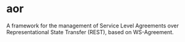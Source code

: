 aor
===

A framework for the management of Service Level Agreements over Representational State Transfer (REST), based on WS-Agreement.